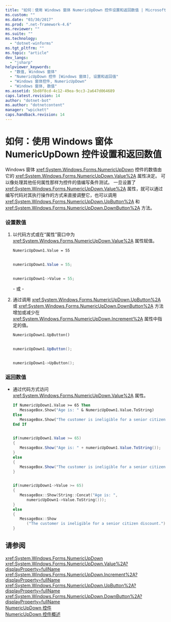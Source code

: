 ```yaml
---
title: "如何：使用 Windows 窗体 NumericUpDown 控件设置和返回数值 | Microsoft Docs"
ms.custom: ""
ms.date: "03/30/2017"
ms.prod: ".net-framework-4.6"
ms.reviewer: ""
ms.suite: ""
ms.technology: 
  - "dotnet-winforms"
ms.tgt_pltfrm: ""
ms.topic: "article"
dev_langs: 
  - "jsharp"
helpviewer_keywords: 
  - "数值, Windows 窗体"
  - "NumericUpDown 控件 [Windows 窗体], 设置和返回值"
  - "Windows 窗体控件, NumericUpDown"
  - "Windows 窗体, 数值"
ms.assetid: 5bd8f8cd-4c12-49ea-9cc3-2a647d064689
caps.latest.revision: 14
author: "dotnet-bot"
ms.author: "dotnetcontent"
manager: "wpickett"
caps.handback.revision: 14
---
```

# 如何：使用 Windows 窗体 NumericUpDown 控件设置和返回数值
Windows 窗体 <xref:System.Windows.Forms.NumericUpDown> 控件的数值由它的 <xref:System.Windows.Forms.NumericUpDown.Value%2A> 属性决定。  可以像处理其他任何属性那样为控件的值编写条件测试。  一旦设置了 <xref:System.Windows.Forms.NumericUpDown.Value%2A> 属性，就可以通过编写代码对其执行操作的方式来直接调整它，也可以调用 <xref:System.Windows.Forms.NumericUpDown.UpButton%2A> 和 <xref:System.Windows.Forms.NumericUpDown.DownButton%2A> 方法。  
  
### 设置数值  
  
1.  以代码方式或在“属性”窗口中为 <xref:System.Windows.Forms.NumericUpDown.Value%2A> 属性赋值。  
  
    ```vb  
    NumericUpDown1.Value = 55  
  
    ```  
  
    ```csharp  
    numericUpDown1.Value = 55;  
  
    ```  
  
    ```cpp  
    numericUpDown1->Value = 55;  
    ```  
  
     \- 或 \-  
  
2.  通过调用 <xref:System.Windows.Forms.NumericUpDown.UpButton%2A> 或 <xref:System.Windows.Forms.NumericUpDown.DownButton%2A> 方法增加或减少在 <xref:System.Windows.Forms.NumericUpDown.Increment%2A> 属性中指定的值。  
  
    ```vb  
    NumericUpDown1.UpButton()  
  
    ```  
  
    ```csharp  
    numericUpDown1.UpButton();  
  
    ```  
  
    ```cpp  
    numericUpDown1->UpButton();  
    ```  
  
### 返回数值  
  
-   通过代码方式访问 <xref:System.Windows.Forms.NumericUpDown.Value%2A> 属性。  
  
    ```vb  
    If NumericUpDown1.Value >= 65 Then  
       MessageBox.Show("Age is: " & NumericUpDown1.Value.ToString)  
    Else  
       MessageBox.Show("The customer is ineligible for a senior citizen discount.")  
    End If  
  
    ```  
  
    ```csharp  
    if(numericUpDown1.Value >= 65)  
    {  
       MessageBox.Show("Age is: " + numericUpDown1.Value.ToString());  
    }  
    else  
    {  
       MessageBox.Show("The customer is ineligible for a senior citizen discount.");  
    }  
  
    ```  
  
    ```cpp  
    if(numericUpDown1->Value >= 65)  
    {  
       MessageBox::Show(String::Concat("Age is: ",  
          numericUpDown1->Value.ToString()));  
    }  
    else  
    {  
       MessageBox::Show  
          ("The customer is ineligible for a senior citizen discount.");  
    }  
    ```  
  
## 请参阅  
 <xref:System.Windows.Forms.NumericUpDown>   
 <xref:System.Windows.Forms.NumericUpDown.Value%2A?displayProperty=fullName>   
 <xref:System.Windows.Forms.NumericUpDown.Increment%2A?displayProperty=fullName>   
 <xref:System.Windows.Forms.NumericUpDown.UpButton%2A?displayProperty=fullName>   
 <xref:System.Windows.Forms.NumericUpDown.DownButton%2A?displayProperty=fullName>   
 [NumericUpDown 控件](../../../../docs/framework/winforms/controls/numericupdown-control-windows-forms.md)   
 [NumericUpDown 控件概述](../../../../docs/framework/winforms/controls/numericupdown-control-overview-windows-forms.md)